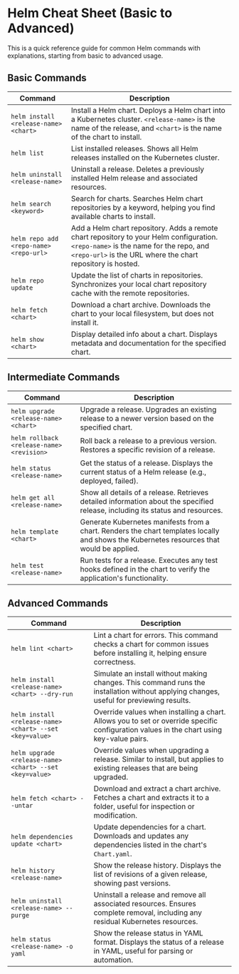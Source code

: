 
# Helm Cheat Sheet (Basic to Advanced)

This is a quick reference guide for common Helm commands with explanations, starting from basic to advanced usage.

## Basic Commands

| **Command** | **Description** |
|-------------|-----------------|
| `helm install <release-name> <chart>` | Install a Helm chart. Deploys a Helm chart into a Kubernetes cluster. `<release-name>` is the name of the release, and `<chart>` is the name of the chart to install. |
| `helm list` | List installed releases. Shows all Helm releases installed on the Kubernetes cluster. |
| `helm uninstall <release-name>` | Uninstall a release. Deletes a previously installed Helm release and associated resources. |
| `helm search <keyword>` | Search for charts. Searches Helm chart repositories by a keyword, helping you find available charts to install. |
| `helm repo add <repo-name> <repo-url>` | Add a Helm chart repository. Adds a remote chart repository to your Helm configuration. `<repo-name>` is the name for the repo, and `<repo-url>` is the URL where the chart repository is hosted. |
| `helm repo update` | Update the list of charts in repositories. Synchronizes your local chart repository cache with the remote repositories. |
| `helm fetch <chart>` | Download a chart archive. Downloads the chart to your local filesystem, but does not install it. |
| `helm show <chart>` | Display detailed info about a chart. Displays metadata and documentation for the specified chart. |

## Intermediate Commands

| **Command** | **Description** |
|-------------|-----------------|
| `helm upgrade <release-name> <chart>` | Upgrade a release. Upgrades an existing release to a newer version based on the specified chart. |
| `helm rollback <release-name> <revision>` | Roll back a release to a previous version. Restores a specific revision of a release. |
| `helm status <release-name>` | Get the status of a release. Displays the current status of a Helm release (e.g., deployed, failed). |
| `helm get all <release-name>` | Show all details of a release. Retrieves detailed information about the specified release, including its status and resources. |
| `helm template <chart>` | Generate Kubernetes manifests from a chart. Renders the chart templates locally and shows the Kubernetes resources that would be applied. |
| `helm test <release-name>` | Run tests for a release. Executes any test hooks defined in the chart to verify the application's functionality. |

## Advanced Commands

| **Command** | **Description** |
|-------------|-----------------|
| `helm lint <chart>` | Lint a chart for errors. This command checks a chart for common issues before installing it, helping ensure correctness. |
| `helm install <release-name> <chart> --dry-run` | Simulate an install without making changes. This command runs the installation without applying changes, useful for previewing results. |
| `helm install <release-name> <chart> --set <key=value>` | Override values when installing a chart. Allows you to set or override specific configuration values in the chart using key-value pairs. |
| `helm upgrade <release-name> <chart> --set <key=value>` | Override values when upgrading a release. Similar to install, but applies to existing releases that are being upgraded. |
| `helm fetch <chart> --untar` | Download and extract a chart archive. Fetches a chart and extracts it to a folder, useful for inspection or modification. |
| `helm dependencies update <chart>` | Update dependencies for a chart. Downloads and updates any dependencies listed in the chart's `Chart.yaml`. |
| `helm history <release-name>` | Show the release history. Displays the list of revisions of a given release, showing past versions. |
| `helm uninstall <release-name> --purge` | Uninstall a release and remove all associated resources. Ensures complete removal, including any residual Kubernetes resources. |
| `helm status <release-name> -o yaml` | Show the release status in YAML format. Displays the status of a release in YAML, useful for parsing or automation. |

